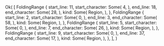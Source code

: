 Ok(
    [
        FoldingRange {
            start_line: 11,
            start_character: Some(
                4,
            ),
            end_line: 18,
            end_character: Some(
                28,
            ),
            kind: Some(
                Region,
            ),
        },
        FoldingRange {
            start_line: 2,
            start_character: Some(
                0,
            ),
            end_line: 3,
            end_character: Some(
                58,
            ),
            kind: Some(
                Region,
            ),
        },
        FoldingRange {
            start_line: 5,
            start_character: Some(
                0,
            ),
            end_line: 7,
            end_character: Some(
                26,
            ),
            kind: Some(
                Region,
            ),
        },
        FoldingRange {
            start_line: 9,
            start_character: Some(
                0,
            ),
            end_line: 37,
            end_character: Some(
                17,
            ),
            kind: Some(
                Region,
            ),
        },
    ],
)